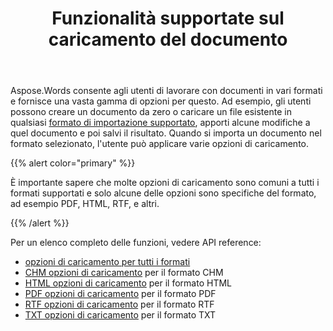 ﻿---
title: Funzionalità supportate sul caricamento del documento
second_title: Aspose.Words per Java
articleTitle: Funzionalità supportate sul caricamento del documento
linktitle: Funzionalità supportate sul caricamento del documento
description: "Carica e converti un documento nella maggior parte dei formati più diffusi e supporta molte funzioni Microsoft Word."
type: docs
weight: 20
url: /it/java/supported-features-on-document-load/
timestamp: 2024-01-27-14-07-04
---

Aspose.Words consente agli utenti di lavorare con documenti in vari formati e fornisce una vasta gamma di opzioni per questo. Ad esempio, gli utenti possono creare un documento da zero o caricare un file esistente in qualsiasi [formato di importazione supportato](/words/java/supported-document-formats/), apporti alcune modifiche a quel documento e poi salvi il risultato. Quando si importa un documento nel formato selezionato, l'utente può applicare varie opzioni di caricamento.

{{% alert color="primary" %}}

È importante sapere che molte opzioni di caricamento sono comuni a tutti i formati supportati e solo alcune delle opzioni sono specifiche del formato, ad esempio PDF, HTML, RTF, e altri.

{{% /alert %}}

Per un elenco completo delle funzioni, vedere API reference:

- [opzioni di caricamento per tutti i formati](https://reference.aspose.com/words/java/com.aspose.words/loadoptions/)
- [CHM opzioni di caricamento](https://reference.aspose.com/words/java/com.aspose.words/chmloadoptions/) per il formato CHM
- [HTML opzioni di caricamento](https://reference.aspose.com/words/java/com.aspose.words/htmlloadoptions/) per il formato HTML
- [PDF opzioni di caricamento](https://reference.aspose.com/words/java/com.aspose.words/pdfloadoptions/) per il formato PDF
- [RTF opzioni di caricamento](https://reference.aspose.com/words/java/com.aspose.words/rtfloadoptions/) per il formato RTF
- [TXT opzioni di caricamento](https://reference.aspose.com/words/java/com.aspose.words/txtloadoptions/) per il formato TXT
